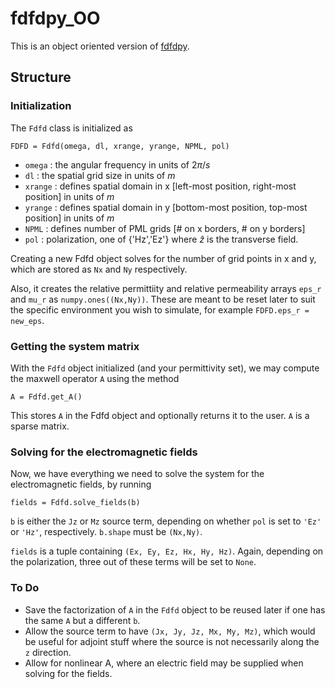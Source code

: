 # fdfdpy_OO

This is an object oriented version of [fdfdpy](https://github.com/fancompute/fdfdpy).

## Structure

### Initialization

The `Fdfd` class is initialized as

	FDFD = Fdfd(omega, dl, xrange, yrange, NPML, pol)

- `omega` : the angular frequency in units of $2\pi/s$
- `dl` : the spatial grid size in units of $m$
- `xrange` : defines spatial domain in x [left-most position, right-most position] in units of $m$
- `yrange` : defines spatial domain in y [bottom-most position, top-most position] in units of $m$
- `NPML` : defines number of PML grids [# on x borders, # on y borders]
- `pol` : polarization, one of {'Hz','Ez'} where $\hat{z}$ is the transverse field.

Creating a new Fdfd object solves for the number of grid points in x and y, which are stored as `Nx` and `Ny` respectively.

Also, it creates the relative permittiity and relative permeability arrays `eps_r` and `mu_r` as `numpy.ones((Nx,Ny))`.  These are meant to be reset later to suit the specific environment you wish to simulate, for example `FDFD.eps_r = new_eps`.

### Getting the system matrix

With the `Fdfd` object initialized (and your permittivity set), we may compute the maxwell operator `A` using the method

	A = Fdfd.get_A()

This stores `A` in the Fdfd object and optionally returns it to the user.  `A` is a sparse matrix.

### Solving for the electromagnetic fields

Now, we have everything we need to solve the system for the electromagnetic fields, by running

	fields = Fdfd.solve_fields(b)
	
`b` is either the `Jz` or `Mz` source term, depending on whether `pol` is set to `'Ez'` or `'Hz'`, respectively.  `b.shape` must be `(Nx,Ny)`.

`fields` is a tuple containing `(Ex, Ey, Ez, Hx, Hy, Hz)`.  Again, depending on the polarization, three out of these terms will be set to `None`.


### To Do

- Save the factorization of `A` in the `Fdfd` object to be reused later if one has the same `A` but a different `b`.
- Allow the source term to have `(Jx, Jy, Jz, Mx, My, Mz)`, which would be useful for adjoint stuff where the source is not necessarily along the `z` direction.
- Allow for nonlinear A, where an electric field may be supplied when solving for the fields.


